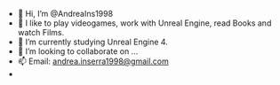 - 👋 Hi, I’m @AndreaIns1998
- 👀 I like to play videogames, work with Unreal Engine, read Books and watch Films.
- 🌱 I’m currently studying Unreal Engine 4.
- 💞️ I’m looking to collaborate on ...
- 📫 Email: andrea.inserra1998@gmail.com
- 
<!---
AndreaIns1998/AndreaIns1998 is a ✨ special ✨ repository because its `README.md` (this file) appears on your GitHub profile.
You can click the Preview link to take a look at your changes.
--->

